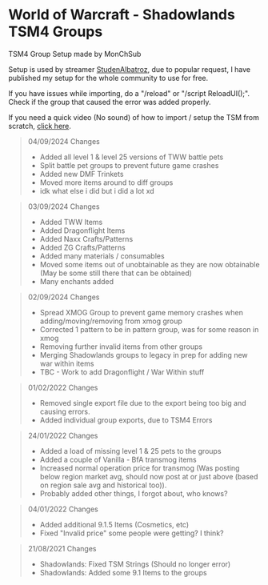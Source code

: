 # World of Warcraft - Shadowlands TSM4 Groups

TSM4 Group Setup made by MonChSub

Setup is used by streamer [StudenAlbatroz](https://www.twitch.tv/studenalbatroz), due to popular request, I have published my setup for the whole community to use for free. 


If you have issues while importing, do a "/reload" or "/script ReloadUI();". Check if the group that caused the error was added properly.

If you need a quick video (No sound) of how to import / setup the TSM from scratch, [click here](https://youtu.be/-iwthyf1_o0).

> 04/09/2024 Changes
> - Added all level 1 & level 25 versions of TWW battle pets
> - Split battle pet groups to prevent future game crashes
> - Added new DMF Trinkets
> - Moved more items around to diff groups
> - idk what else i did but i did a lot xd

> 03/09/2024 Changes
> - Added TWW Items
> - Added Dragonflight Items
> - Added Naxx Crafts/Patterns
> - Added ZG Crafts/Patterns
> - Added many materials / consumables
> - Moved some items out of unobtainable as they are now obtainable (May be some still there that can be obtained)
> - Many enchants added

> 02/09/2024 Changes
> - Spread XMOG Group to prevent game memory crashes when adding/moving/removing from xmog group
> - Corrected 1 pattern to be in pattern group, was for some reason in xmog
> - Removing further invalid items from other groups
> - Merging Shadowlands groups to legacy in prep for adding new war within items
> - TBC - Work to add Dragonflight / War Within stuff

> 01/02/2022 Changes
> - Removed single export file due to the export being too big and causing errors.
> - Added individual group exports, due to TSM4 Errors

> 24/01/2022 Changes
> - Added a load of missing level 1 & 25 pets to the groups
> - Added a couple of Vanilla - BfA transmog items
> - Increased normal operation price for transmog (Was posting below region market avg, should now post at or just above (based on region sale avg and historical too)).
> - Probably added other things, I forgot about, who knows?

> 04/01/2022 Changes
> - Added additional 9.1.5 Items (Cosmetics, etc)
> - Fixed "Invalid price" some people were getting? I think?


> 21/08/2021 Changes
> - Shadowlands: Fixed TSM Strings (Should no longer error)
> - Shadowlands: Added some 9.1 Items to the groups
